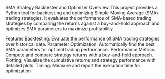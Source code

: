 SMA Strategy Backtester and Optimizer
Overview
This project provides a Python tool for backtesting and optimizing Simple Moving Average (SMA) trading strategies. It evaluates the performance of SMA-based trading strategies by comparing the returns against a buy-and-hold approach and optimizes SMA parameters to maximize profitability.

Features
Backtesting: Evaluate the performance of SMA trading strategies over historical data.
Parameter Optimization: Automatically find the best SMA parameters for optimal trading performance.
Performance Metrics: Compute and compare strategy returns with a buy-and-hold approach.
Plotting: Visualize the cumulative returns and strategy performance with detailed plots.
Timing: Measure and report the execution time for optimization
